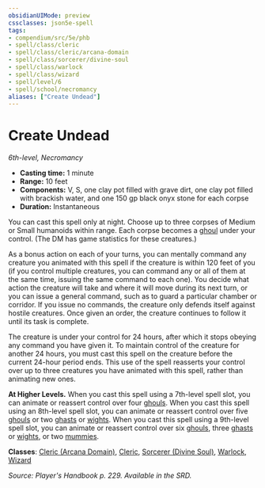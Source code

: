 ```yaml
---
obsidianUIMode: preview
cssclasses: json5e-spell
tags:
- compendium/src/5e/phb
- spell/class/cleric
- spell/class/cleric/arcana-domain
- spell/class/sorcerer/divine-soul
- spell/class/warlock
- spell/class/wizard
- spell/level/6
- spell/school/necromancy
aliases: ["Create Undead"]
---
```

# Create Undead
*6th-level, Necromancy*  

- **Casting time:** 1 minute
- **Range:** 10 feet
- **Components:** V, S, one clay pot filled with grave dirt, one clay pot filled with brackish water, and one 150 gp black onyx stone for each corpse
- **Duration:** Instantaneous

You can cast this spell only at night. Choose up to three corpses of Medium or Small humanoids within range. Each corpse becomes a [ghoul](z_compendium/bestiary/undead/ghoul.md) under your control. (The DM has game statistics for these creatures.)

As a bonus action on each of your turns, you can mentally command any creature you animated with this spell if the creature is within 120 feet of you (if you control multiple creatures, you can command any or all of them at the same time, issuing the same command to each one). You decide what action the creature will take and where it will move during its next turn, or you can issue a general command, such as to guard a particular chamber or corridor. If you issue no commands, the creature only defends itself against hostile creatures. Once given an order, the creature continues to follow it until its task is complete.

The creature is under your control for 24 hours, after which it stops obeying any command you have given it. To maintain control of the creature for another 24 hours, you must cast this spell on the creature before the current 24-hour period ends. This use of the spell reasserts your control over up to three creatures you have animated with this spell, rather than animating new ones.

**At Higher Levels.** When you cast this spell using a 7th-level spell slot, you can animate or reassert control over four [ghouls](z_compendium/bestiary/undead/ghoul.md). When you cast this spell using an 8th-level spell slot, you can animate or reassert control over five [ghouls](z_compendium/bestiary/undead/ghoul.md) or two [ghasts](z_compendium/bestiary/undead/ghast.md) or [wights](z_compendium/bestiary/undead/wight.md). When you cast this spell using a 9th-level spell slot, you can animate or reassert control over six [ghouls](z_compendium/bestiary/undead/ghoul.md), three [ghasts](z_compendium/bestiary/undead/ghast.md) or [wights](z_compendium/bestiary/undead/wight.md), or two [mummies](z_compendium/bestiary/undead/mummy.md).

**Classes**: [Cleric (Arcana Domain)](z_compendium/classes/cleric-arcana-domain-scag.md), [Cleric](z_compendium/classes/cleric.md), [Sorcerer (Divine Soul)](z_compendium/classes/sorcerer-divine-soul-xge.md), [Warlock](z_compendium/classes/warlock.md), [Wizard](z_compendium/classes/wizard.md)

*Source: Player's Handbook p. 229. Available in the SRD.*